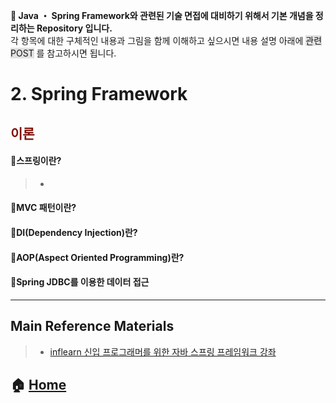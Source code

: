 **:seedling: Java ・ Spring Framework와 관련된 기술 면접에 대비하기 위해서 기본 개념을 정리하는 Repository 입니다.**
<br> 각 항목에 대한 구체적인 내용과 그림을 함께 이해하고 싶으시면 내용 설명 아래에 <span style="background-color: #e1e1e1">관련 POST</span> 를 참고하시면 됩니다.

# 2. Spring Framework
## <span style="color:#7E1107">이론</span>

#### :small_orange_diamond:스프링이란?
> - []()

#### :small_orange_diamond:MVC 패턴이란?


#### :small_orange_diamond:DI(Dependency Injection)란?

#### :small_orange_diamond:AOP(Aspect Oriented Programming)란?

#### :small_orange_diamond:Spring JDBC를 이용한 데이터 접근



---
## Main Reference Materials
> - [inflearn 신입 프로그래머를 위한 자바 스프링 프레임워크 강좌](https://www.inflearn.com/course/%EC%9E%90%EB%B0%94-%EC%8A%A4%ED%94%84%EB%A7%81-%EA%B0%95%EC%A2%8C/)


## :house: [Home](https://github.com/gmlwjd9405/java-and-springframework-interview-questions)
